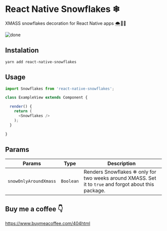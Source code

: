 # React Native Snowflakes ❄
XMASS snowflakes decoration for React Native apps 🌨🎅🎄

![done](https://user-images.githubusercontent.com/45104241/70398716-8c18d480-1a1e-11ea-8051-99a8d22a0a1a.gif)

## Instalation

```
yarn add react-native-snowflakes
```

## Usage

```js
import Snowflakes from 'react-native-snowflakes';

class ExampleView extends Component {

  render() {
    return (
      <Snowflakes />
    );
  }

}

```

## Params
| Params                | Type          | Description  |
| --------------------- |:-------------:| ------------ |
| `snowOnlyAroundXmass` | `Boolean`     | Renders Snowflakes ❄ only for two weeks around XMASS. Set it to `true` and forgot about this package. |

## Buy me a coffee 👇
https://www.buymeacoffee.com/404html

